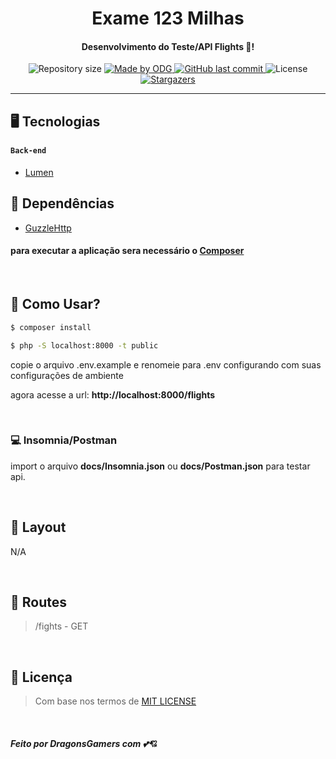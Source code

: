 <h1 align="center">
  Exame 123 Milhas
</h1>

<h4 align="center">Desenvolvimento do Teste/API Flights 🚀!</h4>

<p align="center">	

  <img alt="Repository size" src="https://img.shields.io/github/repo-size/ODGodinho/Exame-123milhas">
	
  <a href="https://www.linkedin.com/in/victor-alves-godinho-479647142/">
    <img alt="Made by ODG" src="https://img.shields.io/badge/made%20by-ODGodinho-%2304D361">
  </a>
  
  <a href="https://github.com/ODGodinho/Exame-123milhas/commits/master">
    <img alt="GitHub last commit" src="https://img.shields.io/github/last-commit/ODGodinho/Exame-123milhas">
  </a>

  <img alt="License" src="https://img.shields.io/badge/license-MIT-brightgreen">
   <a href="https://github.com/ODGodinho/Exame-123milhas/stargazers">
    <img alt="Stargazers" src="https://img.shields.io/github/stars/ODGodinho/Exame-123milhas?style=social">
  </a>
  
</p>


---

## 🖥 Tecnologias

#### `Back-end`

- [Lumen](https://lumen.laravel.com/)


## 📁 Dependências

- [GuzzleHttp](https://docs.guzzlephp.org/en/stable/)

#### para executar a aplicação sera necessário o [Composer](https://getcomposer.org/download/)
<br>


## 🎴 Como Usar?

```bash
$ composer install

$ php -S localhost:8000 -t public
```

copie o arquivo .env.example e renomeie para .env configurando com suas configurações de ambiente

agora acesse a url: **http://localhost:8000/flights**

<br>

### 💻 Insomnia/Postman

import o arquivo **docs/Insomnia.json** ou **docs/Postman.json** para testar api.

<br>

## 🍥 Layout 

N/A

<br>

## 🔗 Routes 

> /fights - GET

<br>


## 📙 Licença

> Com base nos termos de [MIT LICENSE](https://opensource.org/licenses/MIT)

<br>

##### Feito por DragonsGamers com 💕💘
